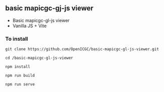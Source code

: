 ## basic mapicgc-gj-js viewer

  * Basic mapicgc-gl-js viewer
  * Vanilla JS + Vite


### To install

```
git clone https://github.com/OpenICGC/basic-mapicgc-gl-js-viewer.git

cd /basic-mapicgc-gl-js-viewer

npm install

npm run build

npm run serve

```